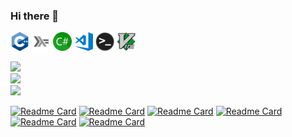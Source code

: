 ### Hi there 👋


<code><img height="30" src="https://raw.githubusercontent.com/github/explore/80688e429a7d4ef2fca1e82350fe8e3517d3494d/topics/cpp/cpp.png"></code>
<code><img height="30" src="https://raw.githubusercontent.com/github/explore/80688e429a7d4ef2fca1e82350fe8e3517d3494d/topics/haskell/haskell.png"></code>
<code><img height="30" src="https://raw.githubusercontent.com/github/explore/80688e429a7d4ef2fca1e82350fe8e3517d3494d/topics/csharp/csharp.png"></code>
<code><img height="30" src="https://raw.githubusercontent.com/github/explore/80688e429a7d4ef2fca1e82350fe8e3517d3494d/topics/visual-studio-code/visual-studio-code.png"></code>
<code><img height="30" src="https://raw.githubusercontent.com/github/explore/80688e429a7d4ef2fca1e82350fe8e3517d3494d/topics/terminal/terminal.png"></code>
<code><img height="30" src="https://raw.githubusercontent.com/github/explore/80688e429a7d4ef2fca1e82350fe8e3517d3494d/topics/vim/vim.png"></code>

![](https://github-readme-stats.vercel.app/api?username=elfcoda&theme=outrun&show_icons=true)  
![](https://github-readme-stats.vercel.app/api/top-langs/?username=elfcoda&hide=shell,roff,ruby,perl&layout=compact&theme=outrun&langs_count=8)  
![](https://github-profile-summary-cards.vercel.app/api/cards/profile-details?username=elfcoda&theme=monokai)

[![Readme Card](https://github-readme-stats.vercel.app/api/pin/?username=elfcoda&repo=jhin&theme=shades-of-purple)](https://github.com/elfcoda/jhin)
[![Readme Card](https://github-readme-stats.vercel.app/api/pin/?username=elfcoda&repo=Ashe-lang-support&theme=shades-of-purple)](https://github.com/elfcoda/Ashe-lang-support)
[![Readme Card](https://github-readme-stats.vercel.app/api/pin/?username=elfcoda&repo=Nekko0&theme=shades-of-purple)](https://github.com/elfcoda/Nekko0)
[![Readme Card](https://github-readme-stats.vercel.app/api/pin/?username=elfcoda&repo=rbTree&theme=shades-of-purple)](https://github.com/elfcoda/rbTree)
[![Readme Card](https://github-readme-stats.vercel.app/api/pin/?username=elfcoda&repo=dotfiles&theme=shades-of-purple)](https://github.com/elfcoda/dotfiles)
[![Readme Card](https://github-readme-stats.vercel.app/api/pin/?username=elfcoda&repo=lc&theme=shades-of-purple)](https://github.com/elfcoda/lc)




<!--

[![elfcoda's wakatime stats](https://github-readme-stats.vercel.app/api/wakatime?username=elfcoda)](https://github.com/elfcoda/jhin)


**elfcoda/elfcoda** is a ✨ _special_ ✨ repository because its `README.md` (this file) appears on your GitHub profile.

Here are some ideas to get you started:

- 🔭 I’m currently working on Microsoft China
- 🌱 I’m currently learning elvish
- 👯 I’m looking to collaborate on ...
- 🤔 I’m looking for help with ...
- 💬 Ask me about ...
- 📫 How to reach me: ...
- 😄 Pronouns: ...
- ⚡ Fun fact: ...
-->
